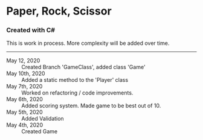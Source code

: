 # Paper, Rock, Scissor
### Created with C#

This is work in process.  More complexity will be added over time.

---
<dl>
<dt>May 12, 2020</dt>
<dd>Created Branch 'GameClass', added class 'Game' </dd>

<dt>May 10th, 2020</dt>
<dd>Added a static method to the 'Player' class</dd>

<dt>May 7th, 2020</dt>
<dd>Worked on refactoring / code improvements.</dd>

<dt>May 6th, 2020</dt>
<dd>Added scoring system.  Made game to be best out of 10.</dd>

<dt>May 5th, 2020</dt>
<dd>Added Validation</dd>

<dt>May 4th, 2020</dt>
<dd>Created Game</dd>
</dl>